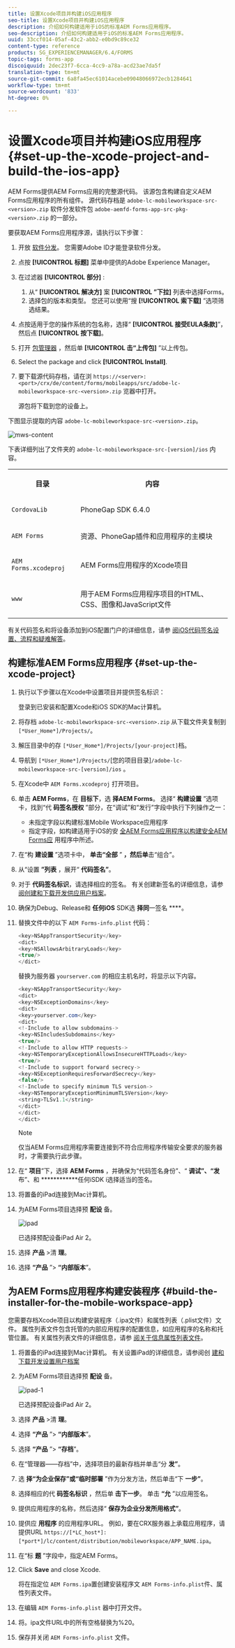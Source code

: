 ```yaml
---
title: 设置Xcode项目并构建iOS应用程序
seo-title: 设置Xcode项目并构建iOS应用程序
description: 介绍如何构建适用于iOS的标准AEM Forms应用程序。
seo-description: 介绍如何构建适用于iOS的标准AEM Forms应用程序。
uuid: 33ccf014-05af-43c2-abb2-e0bd9c89ce32
content-type: reference
products: SG_EXPERIENCEMANAGER/6.4/FORMS
topic-tags: forms-app
discoiquuid: 2dec23f7-6cca-4cc9-a78a-acd23ae7da5f
translation-type: tm+mt
source-git-commit: 6a8fa45ec61014acebe09048066972ecb1284641
workflow-type: tm+mt
source-wordcount: '833'
ht-degree: 0%

---
```



# 设置Xcode项目并构建iOS应用程序 {#set-up-the-xcode-project-and-build-the-ios-app}

AEM Forms提供AEM Forms应用的完整源代码。 该源包含构建自定义AEM Forms应用程序的所有组件。 源代码存档是 `adobe-lc-mobileworkspace-src-<version>.zip` 软件分发软件包 `adobe-aemfd-forms-app-src-pkg-<version>.zip` 的一部分。

要获取AEM Forms应用程序源，请执行以下步骤：

1. 开放 [软件分发](https://experience.adobe.com/downloads)。 您需要Adobe ID才能登录软件分发。
1. 点按 **[!UICONTROL 标题]** 菜单中提供的Adobe Experience Manager。
1. 在过滤器 **[!UICONTROL 部分]** :
   1. 从“ **[!UICONTROL 解决方]** 案 **[!UICONTROL ”下拉]** 列表中选择Forms。
   2. 选择包的版本和类型。 您还可以使用“搜 **[!UICONTROL 索下载]** ”选项筛选结果。
1. 点按适用于您的操作系统的包名称，选择“ **[!UICONTROL 接受EULA条款]**”，然后点 **[!UICONTROL 按下载]**。
1. 打开 [包管理器](https://docs.adobe.com/content/help/en/experience-manager-65/administering/contentmanagement/package-manager.html) ，然后单 **[!UICONTROL 击“上传包]** ”以上传包。
1. Select the package and click **[!UICONTROL Install]**.

1. 要下载源代码存档，请在浏 `https://<server>:<port>/crx/de/content/forms/mobileapps/src/adobe-lc-mobileworkspace-src-<version>.zip` 览器中打开。

   源包将下载到您的设备上。

下图显示提取的内容 `adobe-lc-mobileworkspace-src-<version>.zip`。

![mws-content](assets/mws-content.png)

下表详细列出了文件夹的 `adobe-lc-mobileworkspace-src-[version]/ios` 内容。

<table> 
 <tbody> 
  <tr> 
   <th><p>目录</p> </th> 
   <th><p>内容</p> </th> 
  </tr> 
  <tr> 
   <td><p><code>CordovaLib</code></p> </td> 
   <td><p>PhoneGap SDK 6.4.0</p> </td> 
  </tr> 
  <tr> 
   <td><p><code>AEM Forms</code></p> </td> 
   <td><p>资源、PhoneGap插件和应用程序的主模块</p> </td> 
  </tr> 
  <tr> 
   <td><p><code>AEM Forms.xcodeproj</code></p> </td> 
   <td><p>AEM Forms应用程序的Xcode项目</p> </td> 
  </tr> 
  <tr> 
   <td><p><code>www</code></p> </td> 
   <td><p>用于AEM Forms应用程序项目的HTML、CSS、图像和JavaScript文件</p> </td> 
  </tr> 
 </tbody> 
</table>

有关代码签名和将设备添加到iOS配置门户的详细信息，请参 [阅iOS代码签名设置、流程和疑难解答](https://developer.apple.com/library/ios/documentation/IDEs/Conceptual/AppDistributionGuide/MaintainingCertificates/MaintainingCertificates.html)。

## 构建标准AEM Forms应用程序 {#set-up-the-xcode-project}

1. 执行以下步骤以在Xcode中设置项目并提供签名标识：

   登录到已安装和配置Xcode和iOS SDK的Mac计算机。

1. 将存档 `adobe-lc-mobileworkspace-src-<version>.zip` 从下载文件夹复制到 `[*User_Home*]/Projects/`。
1. 解压目录中的存 `[*User_Home*]/Projects/[your-project]`档。
1. 导航到 ` [*User_Home*]/Projects/ `[您的项目目录]`/adobe-lc-mobileworkspace-src-[version]/ios` 。
1. 在Xcode中 `AEM Forms.xcodeproj` 打开项目。
1. 单击 **AEM Forms**，在 **目标下**，选 **择AEM Forms**。 选择“ **构建设置** ”选项卡，找到“代 **码签名授权** ”部分，在“调试”和“发行”字段中执行下列操作之一：

   * 未指定字段以构建标准Mobile Workspace应用程序
   * 指定字段，如构建适用于iOS的安 [全AEM Forms应用程序以构建安全AEM Forms应](/help/forms/using/building-secure-mobile-workspace-app.md) 用程序中所述。

1. 在“构 **建设置** ”选项卡中， **单击“全部** ” **，然后单**&#x200B;击“组合”。
1. 从“设置 **”列表** ，展开“ **代码签名”**。
1. 对于 **代码签名标识**，请选择相应的签名。 有关创建新签名的详细信息，请参 [阅创建和下载开发供应用户档案](https://developer.apple.com/library/ios/documentation/IDEs/Conceptual/AppStoreDistributionTutorial/CreatingYourTeamProvisioningProfile/CreatingYourTeamProvisioningProfile.html)。
1. 确保为Debug、Release和 **任何iOS** SDK选 **择同**&#x200B;一签名 ****。
1. 替换文件中的以下 `AEM Forms-info.plist` 代码：

   ```java
   <key>NSAppTransportSecurity</key>
   <dict>
   <key>NSAllowsArbitraryLoads</key>
   <true/>
   </dict>
   ```

   替换为服务器 `yourserver.com` 的相应主机名时，将显示以下内容。

   ```java
   <key>NSAppTransportSecurity</key>
   <dict>
   <key>NSExceptionDomains</key>
   <dict>
   <key>yourserver.com</key>
   <dict>
   <!-Include to allow subdomains->
   <key>NSIncludesSubdomains</key>
   <true/>
   <!-Include to allow HTTP requests->
   <key>NSTemporaryExceptionAllowsInsecureHTTPLoads</key>
   <true/>
   <!-Include to support forward secrecy->
   <key>NSExceptionRequiresForwardSecrecy</key>
   <false/>
   <!-Include to specify minimum TLS version->
   <key>NSTemporaryExceptionMinimumTLSVersion</key>
   <string>TLSv1.1</string>
   </dict>
   </dict>
   </dict>
   ```

   >[!NOTE]
   >
   >仅当AEM Forms应用程序需要连接到不符合应用程序传输安全要求的服务器时，才需要执行此步骤。

1. 在“ **项目**”下，选择 **AEM Forms** ，并确保为“代码签名身份”、“ **调试”、“发**&#x200B;布”、和 ************&#x200B;任何iSDK i选择适当的签名。
1. 将置备的iPad连接到Mac计算机。
1. 为AEM Forms项目选择预 **配设** 备。

   ![ipad](assets/ipad.png)

   已选择预配设备iPad Air 2。

1. 选择 **产品** >清 **理**。
1. 选择 **“产品** ”> **“内部版本**”。

## 为AEM Forms应用程序构建安装程序 {#build-the-installer-for-the-mobile-workspace-app}

您需要存档Xcode项目以构建安装程序（.ipa文件）和属性列表（.plist文件）文件。 属性列表文件包含托管的内部应用程序的配置信息，如应用程序的名称和托管位置。 有关属性列表文件的详细信息，请参 [阅关于信息属性列表文件](https://developer.apple.com/library/ios/#documentation/general/Reference/InfoPlistKeyReference/Articles/AboutInformationPropertyListFiles.html)。

1. 将置备的iPad连接到Mac计算机。 有关设置iPad的详细信息，请参阅创 [建和下载开发设置用户档案](https://developer.apple.com/library/ios/documentation/IDEs/Conceptual/AppStoreDistributionTutorial/CreatingYourTeamProvisioningProfile/CreatingYourTeamProvisioningProfile.html)
1. 为AEM Forms项目选择预 **配设** 备。

   ![ipad-1](assets/ipad-1.png)

   已选择预配设备iPad Air 2。

1. 选择 **产品** >清 **理**。
1. 选择 **“产品** ”> **“内部版本**”。
1. 选择 **“产品** ”> **“存档**”。
1. 在“管理器——存档”中，选择项目的最新存档并单击“分 **发”**。
1. 选 **择“为企业保存”或“临时部署** ”作为分发方法，然后单击“下 **一步”**。
1. 选择相应的代 **码签名标识** ，然后单 **击下一步**。 单击 **“允** ”以应用签名。
1. 提供应用程序的名称，然后选择“ **保存为企业分发所用格式”**。
1. 提供应 **用程序** 的应用程序URL。 例如，要在CRX服务器上承载应用程序，请提供URL `https://[*LC_host*]:[*port*]/lc/content/distribution/mobileworkspace/APP_NAME.ipa`。
1. 在“标 **题** ”字段中，指定AEM Forms。
1. Click **Save** and close Xcode.

   将在指定位 `AEM Forms.ipa`置创建安装程序文 `AEM Forms-info.plist`件、属性列表文件。

1. 在编辑 `AEM Forms-info.plist` 器中打开文件。
1. 将。ipa文件URL中的所有空格替换为%20。
1. 保存并关闭 `AEM Forms-info.plist` 文件。
